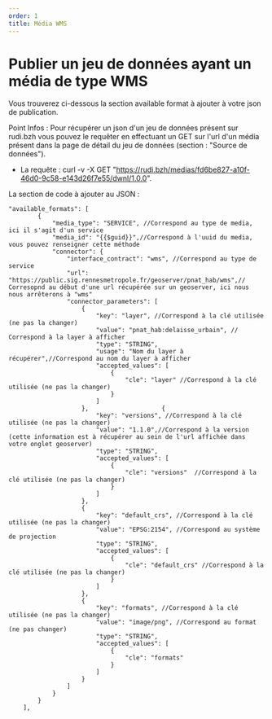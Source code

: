 ```yaml
---
order: 1
title: Média WMS
---
```


# Publier un jeu de données ayant un média de type WMS

Vous trouverez ci-dessous la section available format à ajouter à votre json de publication. 

Point Infos : Pour récupérer un json d'un jeu de données présent sur rudi.bzh vous pouvez le requêter en effectuant un GET sur l'url d'un média présent dans la page de détail du jeu de données (section : "Source de données"). 
* La requête : curl -v -X GET "https://rudi.bzh/medias/fd6be827-a10f-46d0-9c58-e143d26f7e55/dwnl/1.0.0".

La section de code à ajouter au JSON : 

```
"available_formats": [
        {
            "media_type": "SERVICE", //Correspond au type de media, ici il s'agit d'un service 
            "media_id": "{{$guid}}",//Correspond à l'uuid du media, vous pouvez renseigner cette méthode
            "connector": {
                "interface_contract": "wms", //Correspond au type de service
                "url": "https://public.sig.rennesmetropole.fr/geoserver/pnat_hab/wms",// Corresopnd au début d'une url récupérée sur un geoserver, ici nous nous arrêterons à "wms"
                "connector_parameters": [
                    {
                        "key": "layer", //Correspond à la clé utilisée (ne pas la changer)
                        "value": "pnat_hab:delaisse_urbain", // Correspond à la layer à afficher
                        "type": "STRING",
                        "usage": "Nom du layer à récupérer",//Correspond au nom du layer à afficher
                        "accepted_values": [
                            {
                                "cle": "layer" //Correspond à la clé utilisée (ne pas la changer)
                            }
                        ]
                    },                    {
                        "key": "versions", //Correspond à la clé utilisée (ne pas la changer)
                        "value": "1.1.0",//Correspond à la version (cette information est à récupérer au sein de l'url affichée dans votre onglet geoserver)
                        "type": "STRING",
                        "accepted_values": [
                            {
                                "cle": "versions"  //Correspond à la clé utilisée (ne pas la changer)
                            }
                        ]
                    },
                    {
                        "key": "default_crs", //Correspond à la clé utilisée (ne pas la changer)
                        "value": "EPSG:2154", //Correspond au système de projection
                        "type": "STRING",
                        "accepted_values": [
                            {
                                "cle": "default_crs" //Correspond à la clé utilisée (ne pas la changer)
                            }
                        ]
                    },
                    {
                        "key": "formats", //Correspond à la clé utilisée (ne pas la changer)
                        "value": "image/png", //Correspond au format (ne pas changer)
                        "type": "STRING",
                        "accepted_values": [
                            {
                                "cle": "formats"
                            }
                        ]
                    }
                ]
            }
        }
    ],
```
